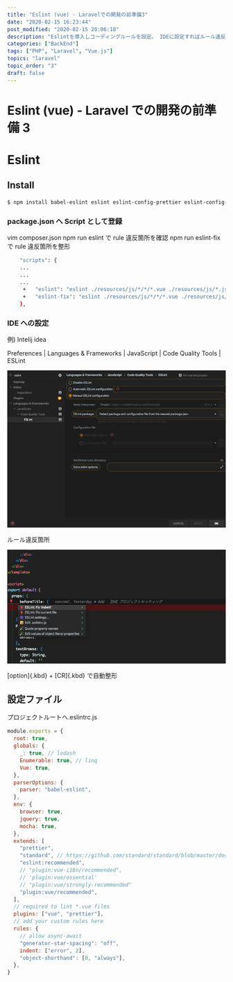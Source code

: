 ```yaml
---
title: "Eslint (vue) - Laravelでの開発の前準備3"
date: "2020-02-15 16:23:44"
post_modified: "2020-02-15 20:06:18"
description: "Eslintを導入しコーディングルールを設定。 IDEに設定すればルール違反をリアルタイムで指摘してくれる。"
categories: ["BackEnd"]
tags: ["PHP", "Laravel", "Vue.js"]
topics: "laravel"
topic_order: "3"
draft: false
---
```


# Eslint (vue) - Laravel での開発の前準備 3

# Eslint

## Install

```bash
$ npm install babel-eslint eslint eslint-config-prettier eslint-config-standard eslint-friendly-formatter eslint-loader eslint-plugin-html eslint-plugin-import eslint-plugin-jsx-a11y eslint-plugin-node eslint-plugin-prettier eslint-plugin-promise eslint-plugin-standard eslint-plugin-vue laravel-mix-eslint --save-dev
```

### package.json へ Script として登録

vim composer.json npm run eslint で rule 違反箇所を確認 npm run eslint-fix で rule 違反箇所を整形

```bash
    "scripts": {
    ...
    ...
    ...
     +   "eslint": "eslint ./resources/js/*/*/*.vue ./resources/js/*.js ./resources/js/*/*.vue ",
     +   "eslint-fix": "eslint ./resources/js/*/*/*.vue ./resources/js/*.js ./resources/js/*/*.vue --fix",
    },
```

### IDE への設定

例) Intelij idea

Preferences \| Languages & Frameworks \| JavaScript \| Code Quality Tools \| ESLint

![](images/Screen-Shot-2020-02-15-at-16.00.39.png)

ルール違反箇所

![](images/Screen-Shot-2020-02-15-at-16.01.06.png)

[option]{.kbd} + [CR]{.kbd} で自動整形

## 設定ファイル

プロジェクトルートへ.eslintrc.js

```javascript
module.exports = {
  root: true,
  globals: {
    _: true, // lodash
    Enumerable: true, // linq
    Vue: true,
  },
  parserOptions: {
    parser: "babel-eslint",
  },
  env: {
    browser: true,
    jquery: true,
    mocha: true,
  },
  extends: [
    "prettier",
    "standard", // https://github.com/standard/standard/blob/master/docs/RULES-en.md,
    "eslint:recommended",
    // "plugin:vue-i18n/recommended",
    // 'plugin:vue/essential'
    // "plugin:vue/strongly-recommended"
    "plugin:vue/recommended",
  ],
  // required to lint *.vue files
  plugins: ["vue", "prettier"],
  // add your custom rules here
  rules: {
    // allow async-await
    "generator-star-spacing": "off",
    indent: ["error", 2],
    "object-shorthand": [0, "always"],
  },
}
```
